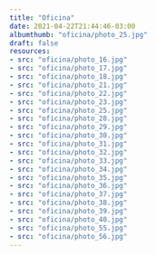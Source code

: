 ```yaml
---
title: "Oficina"
date: 2021-04-22T21:44:46-03:00
albumthumb: "oficina/photo_25.jpg"
draft: false
resources:
- src: "oficina/photo_16.jpg"
- src: "oficina/photo_17.jpg"
- src: "oficina/photo_18.jpg"
- src: "oficina/photo_21.jpg"
- src: "oficina/photo_22.jpg"
- src: "oficina/photo_23.jpg"
- src: "oficina/photo_25.jpg"
- src: "oficina/photo_28.jpg"
- src: "oficina/photo_29.jpg"
- src: "oficina/photo_30.jpg"
- src: "oficina/photo_31.jpg"
- src: "oficina/photo_32.jpg"
- src: "oficina/photo_33.jpg"
- src: "oficina/photo_34.jpg"
- src: "oficina/photo_35.jpg"
- src: "oficina/photo_36.jpg"
- src: "oficina/photo_37.jpg"
- src: "oficina/photo_38.jpg"
- src: "oficina/photo_39.jpg"
- src: "oficina/photo_40.jpg"
- src: "oficina/photo_55.jpg"
- src: "oficina/photo_56.jpg"
---
```

